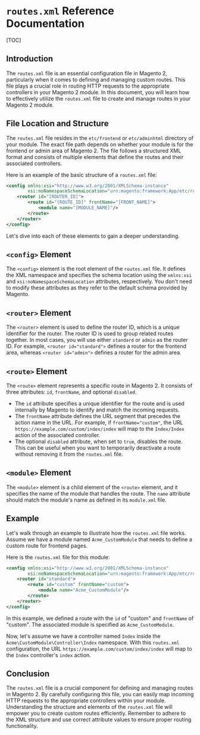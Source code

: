 # `routes.xml` Reference Documentation

[TOC]

## Introduction

The `routes.xml` file is an essential configuration file in Magento 2, particularly when it comes to defining and
managing custom routes. This file plays a crucial role in routing HTTP requests to the appropriate controllers in your
Magento 2 module. In this document, you will learn how to effectively utilize the `routes.xml` file to create and manage
routes in your Magento 2 module.

## File Location and Structure

The `routes.xml` file resides in the `etc/frontend` or `etc/adminhtml` directory of your module. The exact file path
depends on whether your module is for the frontend or admin area of Magento 2. The file follows a structured XML format
and consists of multiple elements that define the routes and their associated controllers.

Here is an example of the basic structure of a `routes.xml` file:

```xml
<config xmlns:xsi="http://www.w3.org/2001/XMLSchema-instance"
        xsi:noNamespaceSchemaLocation="urn:magento:framework:App/etc/routes.xsd">
    <router id="[ROUTER_ID]">
        <route id="[ROUTE_ID]" frontName="[FRONT_NAME]">
            <module name="[MODULE_NAME]"/>
        </route>
    </router>
</config>
```

Let's dive into each of these elements to gain a deeper understanding.

## `<config>` Element

The `<config>` element is the root element of the `routes.xml` file. It defines the XML namespace and specifies the
schema location using the `xmlns:xsi` and `xsi:noNamespaceSchemaLocation` attributes, respectively. You don't need to
modify these attributes as they refer to the default schema provided by Magento.

## `<router>` Element

The `<router>` element is used to define the router ID, which is a unique identifier for the router. The router ID is
used to group related routes together. In most cases, you will use either `standard` or `admin` as the router ID. For
example, `<router id="standard">` defines a router for the frontend area, whereas `<router id="admin">` defines a router
for the admin area.

## `<route>` Element

The `<route>` element represents a specific route in Magento 2. It consists of three attributes: `id`, `frontName`, and
optional `disabled`.

- The `id` attribute specifies a unique identifier for the route and is used internally by Magento to identify and match
  the incoming requests.
- The `frontName` attribute defines the URL segment that precedes the action name in the URL. For example,
  if `frontName="custom"`, the URL `https://example.com/custom/index/index` will map to the `Index/Index` action of the
  associated controller.
- The optional `disabled` attribute, when set to `true`, disables the route. This can be useful when you want to
  temporarily deactivate a route without removing it from the `routes.xml` file.

## `<module>` Element

The `<module>` element is a child element of the `<route>` element, and it specifies the name of the module that handles
the route. The `name` attribute should match the module's name as defined in its `module.xml` file.

## Example

Let's walk through an example to illustrate how the `routes.xml` file works. Assume we have a module
named `Acme_CustomModule` that needs to define a custom route for frontend pages.

Here is the `routes.xml` file for this module:

```xml
<config xmlns:xsi="http://www.w3.org/2001/XMLSchema-instance"
        xsi:noNamespaceSchemaLocation="urn:magento:framework:App/etc/routes.xsd">
    <router id="standard">
        <route id="custom" frontName="custom">
            <module name="Acme_CustomModule"/>
        </route>
    </router>
</config>
```

In this example, we defined a route with the `id` of "custom" and `frontName` of "custom". The associated module is
specified as `Acme_CustomModule`.

Now, let's assume we have a controller named `Index` inside the `Acme\CustomModule\Controller\Index` namespace. With
this `routes.xml` configuration, the URL `https://example.com/custom/index/index` will map to the `Index`
controller's `index` action.

## Conclusion

The `routes.xml` file is a crucial component for defining and managing routes in Magento 2. By carefully configuring
this file, you can easily map incoming HTTP requests to the appropriate controllers within your module. Understanding
the structure and elements of the `routes.xml` file will empower you to create custom routes efficiently. Remember to
adhere to the XML structure and use correct attribute values to ensure proper routing functionality.
